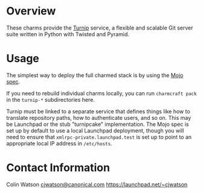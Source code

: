 # Overview

These charms provide the [Turnip](https://launchpad.net/turnip) service, a
flexible and scalable Git server suite written in Python with Twisted and
Pyramid.

# Usage

The simplest way to deploy the full charmed stack is by using the [Mojo
spec](https://git.launchpad.net/launchpad-mojo-specs/tree/lp-git/README.md).

If you need to rebuild individual charms locally, you can run `charmcraft
pack` in the `turnip-*` subdirectories here.

Turnip must be linked to a separate service that defines things like how to
translate repository paths, how to authenticate users, and so on.  This may
be Launchpad or the stub "turnipcake" implementation.  The Mojo spec is set
up by default to use a local Launchpad deployment, though you will need to
ensure that `xmlrpc-private.launchpad.test` is set up to point to an
appropriate local IP address in `/etc/hosts`.

# Contact Information

Colin Watson <cjwatson@canonical.com>
https://launchpad.net/~cjwatson

